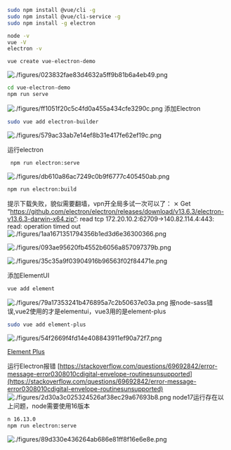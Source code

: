 

```bash
sudo npm install @vue/cli -g
sudo npm install @vue/cli-service -g
sudo npm install -g electron

node -v
vue -V
electron -v
```


```bash
vue create vue-electron-demo
```



![./figures/023832fae83d4632a5ff9b81b6a4eb49.png](./figures/023832fae83d4632a5ff9b81b6a4eb49.png)


```bash
cd vue-electron-demo 
npm run serve
```



![./figures/ff1051f20c5c4fd0a455a434cfe3290c.png](./figures/ff1051f20c5c4fd0a455a434cfe3290c.png)
 添加Electron

```bash
sudo vue add electron-builder
```



![./figures/579ac33ab7e14ef8b31e417fe62ef19c.png](./figures/579ac33ab7e14ef8b31e417fe62ef19c.png)


运行electron

```bash
 npm run electron:serve
```



![./figures/db610a86ac7249c0b9f6777c405450ab.png](./figures/db610a86ac7249c0b9f6777c405450ab.png)


```bash
npm run electron:build
```


提示下载失败，貌似需要翻墙，vpn开全局多试一次可以了： ⨯ Get “https://github.com/electron/electron/releases/download/v13.6.3/electron-v13.6.3-darwin-x64.zip”: read tcp 172.20.10.2:62709->140.82.114.4:443: read: operation timed out 
![./figures/1aa1671351794356b1ed3d6e36300366.png](./figures/1aa1671351794356b1ed3d6e36300366.png)
 
![./figures/093ae95620fb4552b6056a857097379b.png](./figures/093ae95620fb4552b6056a857097379b.png)
 
![./figures/35c35a9f03904916b96563f02f84471e.png](./figures/35c35a9f03904916b96563f02f84471e.png)


添加ElementUI

```bash
vue add element
```



![./figures/79a17353241b476895a7c2b50637e03a.png](./figures/79a17353241b476895a7c2b50637e03a.png)
 报node-sass错误,vue2使用的才是elementui，vue3用的是element-plus

```bash
sudo vue add element-plus
```



![./figures/54f2669f4fd14e408843911ef90a72f7.png](./figures/54f2669f4fd14e408843911ef90a72f7.png)


[Element Plus](https://element-plus.org/zh-CN)

运行Electron报错 [https://stackoverflow.com/questions/69692842/error-message-error0308010cdigital-envelope-routinesunsupported](https://stackoverflow.com/questions/69692842/error-message-error0308010cdigital-envelope-routinesunsupported) 
![./figures/2d30a3c025324526af38ec29a67693b8.png](./figures/2d30a3c025324526af38ec29a67693b8.png)
 node17运行存在以上问题，node需要使用16版本

```bash
n 16.13.0
npm run electron:serve
```



![./figures/89d330e436264ab686e81ff8f16e6e8e.png](./figures/89d330e436264ab686e81ff8f16e6e8e.png)


